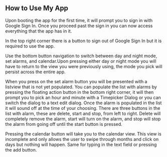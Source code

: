 ## How to Use My App

Upon booting the app for the first time, it will prompt you to sign in with Google Sign In.
Once you proceed past the sign in you can now access everything that the app has in it.

In the top right corner there is a button to sign out of Google Sign In but it is required
to use the app.

Use the bottom button navigation to switch between day and night mode,
set alarms, and calendar.Upon pressing either day or night mode 
you will have to return to the view you were previously using, the mode you pick will
persist across the entire app.

When you press on the set alarm button you will be presented with a listview that is
not yet populated. You can populate the list with alarms by pressing the floating
action button in the bottom right corner, it will then prompt you to pick an hour 
and minute with a Timepicker Dialog or you can switch the dialog to a text edit dialog.
Once the alarm is populated in the list it will sound off at the time of your choosing.
There are three buttons in the list with alarm, these are delete, start and stop, from 
left to right. Delete will completely remove the alarm, start will turn on the alarm,
and stop will stop the alarm from going off until the start button is pressed.

Pressing the calendar button will take you to the calendar view. This view is incomplete
and only allows the user to swipe through months and click on days but nothing will happen.
Same for typing in the text field or pressing the add button.
